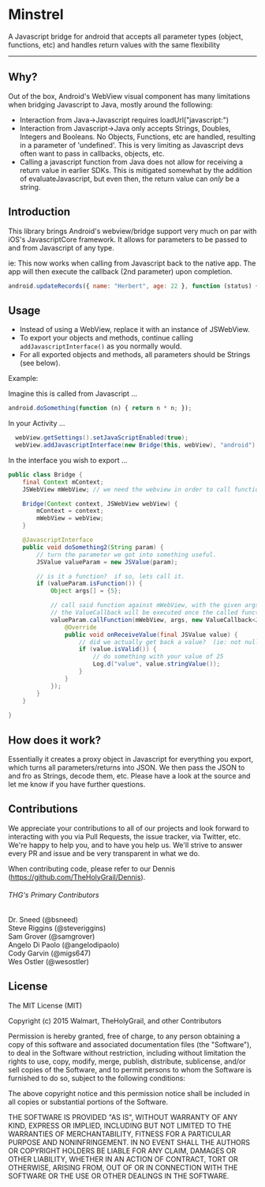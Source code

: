 # Minstrel
A Javascript bridge for android that accepts all parameter types (object, functions, etc) and handles return values with the same flexibility

___

## Why?

Out of the box, Android's WebView visual component has many limitations when bridging Javascript to Java, mostly around the following:

- Interaction from Java->Javascript requires loadUrl("javascript:<a URI encoded javascript string>")
- Interaction from Javascript->Java only accepts Strings, Doubles, Integers and Booleans.  No Objects, Functions, etc are handled, resulting in a parameter of 'undefined'.  This is very limiting as Javascript devs often want to pass in callbacks, objects, etc.
- Calling a javascript function from Java does not allow for receiving a return value in earlier SDKs.  This is mitigated somewhat by the addition of evaluateJavascript, but even then, the return value can *only* be a string.

## Introduction

This library brings Android's webview/bridge support very much on par with iOS's JavascriptCore framework.  It allows for parameters to be passed to and from Javascript of any type.

ie: This now works when calling from Javascript back to the native app.  The app will then execute the callback (2nd parameter) upon completion.
```javascript
android.updateRecords({ name: "Herbert", age: 22 }, function (status) { updateWebUI(status); });
```

## Usage

- Instead of using a WebView, replace it with an instance of JSWebView.
- To export your objects and methods, continue calling ```addJavascriptInterface()``` as you normally would.
- For all exported objects and methods, all parameters should be Strings (see below).

Example:

Imagine this is called from Javascript ...

```javascript
android.doSomething(function (n) { return n * n; });
```

In your Activity ...

```java
  webView.getSettings().setJavaScriptEnabled(true);
  webView.addJavascriptInterface(new Bridge(this, webView), "android");
```

In the interface you wish to export ...

```java
public class Bridge {
    final Context mContext;
    JSWebView mWebView; // we need the webview in order to call functions.

    Bridge(Context context, JSWebView webView) {
        mContext = context;
        mWebView = webView;
    }

    @JavascriptInterface
    public void doSomething2(String param) {
        // turn the parameter we got into something useful.
        JSValue valueParam = new JSValue(param);

        // is it a function?  if so, lets call it.
        if (valueParam.isFunction()) {
            Object args[] = {5};

            // call said function against mWebView, with the given args.
            // the ValueCallback will be executed once the called function returns.
            valueParam.callFunction(mWebView, args, new ValueCallback<JSValue>() {
                @Override
                public void onReceiveValue(final JSValue value) {
                    // did we actually get back a value?  (ie: not null or undefined)
                    if (value.isValid()) {
                        // do something with your value of 25
                        Log.d("value", value.stringValue());
                    }
                }
            });
        }
    }
    
}

```

## How does it work?

Essentially it creates a proxy object in Javascript for everything you export, which turns all parameters/returns into JSON.  We then pass the JSON to and fro as Strings, decode them, etc.  Please have a look at the source and let me know if you have further questions.

## Contributions

We appreciate your contributions to all of our projects and look forward to interacting with you via Pull Requests, the issue tracker, via Twitter, etc.  We're happy to help you, and to have you help us.  We'll strive to answer every PR and issue and be very transparent in what we do.

When contributing code, please refer to our Dennis (https://github.com/TheHolyGrail/Dennis).

###### THG's Primary Contributors

Dr. Sneed (@bsneed)<br>
Steve Riggins (@steveriggins)<br>
Sam Grover (@samgrover)<br>
Angelo Di Paolo (@angelodipaolo)<br>
Cody Garvin (@migs647)<br>
Wes Ostler (@wesostler)<br>

## License

The MIT License (MIT)

Copyright (c) 2015 Walmart, TheHolyGrail, and other Contributors

Permission is hereby granted, free of charge, to any person obtaining a copy
of this software and associated documentation files (the "Software"), to deal
in the Software without restriction, including without limitation the rights
to use, copy, modify, merge, publish, distribute, sublicense, and/or sell
copies of the Software, and to permit persons to whom the Software is
furnished to do so, subject to the following conditions:

The above copyright notice and this permission notice shall be included in all
copies or substantial portions of the Software.

THE SOFTWARE IS PROVIDED "AS IS", WITHOUT WARRANTY OF ANY KIND, EXPRESS OR
IMPLIED, INCLUDING BUT NOT LIMITED TO THE WARRANTIES OF MERCHANTABILITY,
FITNESS FOR A PARTICULAR PURPOSE AND NONINFRINGEMENT. IN NO EVENT SHALL THE
AUTHORS OR COPYRIGHT HOLDERS BE LIABLE FOR ANY CLAIM, DAMAGES OR OTHER
LIABILITY, WHETHER IN AN ACTION OF CONTRACT, TORT OR OTHERWISE, ARISING FROM,
OUT OF OR IN CONNECTION WITH THE SOFTWARE OR THE USE OR OTHER DEALINGS IN THE
SOFTWARE.
